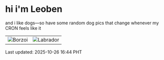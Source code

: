 # hi i'm Leoben

and i like dogs—so have some random dog pics that change whenever my CRON feels like it

|  |  |
|--------|----------|
| ![Borzoi](https://random-dog-vercel.vercel.app/api/random-borzoi?v=1761468241) | ![Labrador](https://random-dog-vercel.vercel.app/api/random-labrador?v=1761468241) |

Last updated: 2025-10-26 16:44 PHT
